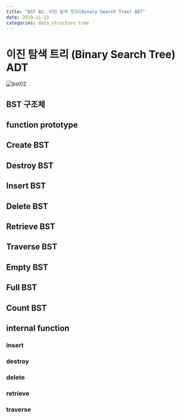 ```yaml
---
title: "BST 02. 이진 탐색 트리(Binary Search Tree) ADT"
date: 2019-11-13
categories: data_structure tree
---
```


# 이진 탐색 트리 (Binary Search Tree) ADT

![bst02](https://user-images.githubusercontent.com/26007107/68707335-e1ef8d80-05d4-11ea-859c-bcb851970806.PNG)

## BST 구조체

<script src="https://gist.github.com/DetegiCE/60bc579c28bd47e8f431d79de042749c.js"></script>

## function prototype

<script src="https://gist.github.com/DetegiCE/3c47ede2ed5ee91e04c0895faa1b9bd9.js"></script>

## Create BST

<script src="https://gist.github.com/DetegiCE/17fb56380890b6edce122670fbc11ed6.js"></script>

## Destroy BST

<script src="https://gist.github.com/DetegiCE/28e3b603bd3645d51d8788f771cfafb5.js"></script>

## Insert BST

<script src="https://gist.github.com/DetegiCE/67cd243b9b6796f755cc34a88f2c07dd.js"></script>

## Delete BST

<script src="https://gist.github.com/DetegiCE/acce13211be203384f133f7e3ba17f21.js"></script>

## Retrieve BST

<script src="https://gist.github.com/DetegiCE/1718163a65533afdceda4b61514284c3.js"></script>

## Traverse BST

<script src="https://gist.github.com/DetegiCE/2ecc4ecfcdc9c72bf5bcd5076c696226.js"></script>

## Empty BST

<script src="https://gist.github.com/DetegiCE/7442a561ae1f1cfe681982e87d4567d7.js"></script>

## Full BST

<script src="https://gist.github.com/DetegiCE/73221f05909d86488af3cbbc195d08e8.js"></script>

## Count BST

<script src="https://gist.github.com/DetegiCE/9be18205a2ed124588168eb1e3c5cc5d.js"></script>

## internal function

### insert

<script src="https://gist.github.com/DetegiCE/99b840d048896ccb9c9384831c272192.js"></script>

### destroy

<script src="https://gist.github.com/DetegiCE/642a248e83e26e8705f78f2151eff601.js"></script>

### delete

<script src="https://gist.github.com/DetegiCE/92ca4a3b189102c603d187e1f2d2a10e.js"></script>

### retrieve

<script src="https://gist.github.com/DetegiCE/4a5dea9c672877da57b0ea0148ce8b49.js"></script>

### traverse

<script src="https://gist.github.com/DetegiCE/2a6c3a3a42f6dd812d50e57ef914b374.js"></script>
